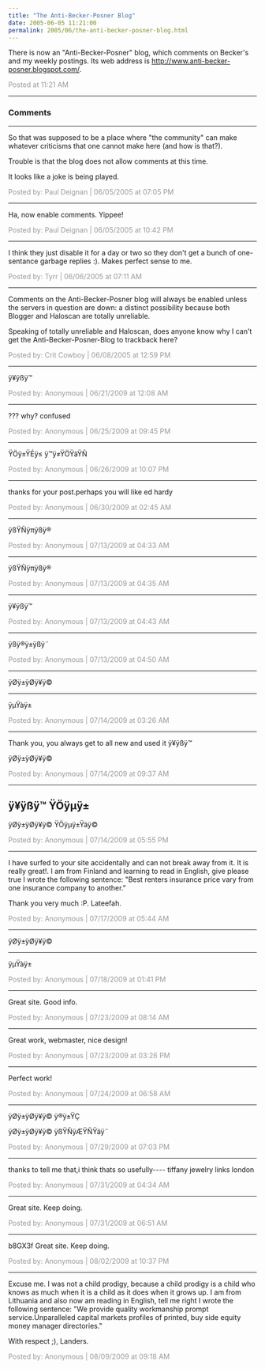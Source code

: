 ```yaml
---
title: "The Anti-Becker-Posner Blog"
date: 2005-06-05 11:21:00
permalink: 2005/06/the-anti-becker-posner-blog.html
---
```

There is now an "Anti-Becker-Posner" blog, which comments on Becker's and my weekly postings. Its web address is http://www.anti-becker-posner.blogspot.com/.

<span style="color:#999">Posted at 11:21 AM</span>

<!-- more -->

---

### Comments

---

So that was supposed to be a place where "the community" can make whatever criticisms that one cannot make here (and how is that?).

Trouble is that the blog does not allow comments at this time. 

It looks like a joke is being played.

<span style="color:#999">Posted by: Paul Deignan | 06/05/2005 at 07:05 PM</span>

---

Ha, now enable comments. Yippee!

<span style="color:#999">Posted by: Paul Deignan | 06/05/2005 at 10:42 PM</span>

---

I think they just disable it for a day or two so they don't get a bunch of one-sentance garbage replies :).  Makes perfect sense to me.

<span style="color:#999">Posted by: Tyrr | 06/06/2005 at 07:11 AM</span>

---

Comments on the Anti-Becker-Posner blog will always be enabled unless the servers in question are down: a distinct possibility because both Blogger and Haloscan are totally unreliable.

Speaking of totally unreliable and Haloscan, does anyone know why I can't get the Anti-Becker-Posner-Blog to trackback here?

<span style="color:#999">Posted by: Crit Cowboy | 06/08/2005 at 12:59 PM</span>

---

ÿ¥ÿßÿ™ 

<span style="color:#999">Posted by: Anonymous | 06/21/2009 at 12:08 AM</span>

---

??? why? confused

<span style="color:#999">Posted by: Anonymous | 06/25/2009 at 09:45 PM</span>

---

ŸÖÿ±ŸÉÿ≤ ÿ™ÿ≠ŸÖŸäŸÑ

<span style="color:#999">Posted by: Anonymous | 06/26/2009 at 10:07 PM</span>

---

thanks for your post.perhaps you will like ed hardy

<span style="color:#999">Posted by: Anonymous | 06/30/2009 at 02:45 AM</span>

---

ÿßŸÑÿπÿßÿ®

<span style="color:#999">Posted by: Anonymous | 07/13/2009 at 04:33 AM</span>

---

ÿßŸÑÿπÿßÿ®

<span style="color:#999">Posted by: Anonymous | 07/13/2009 at 04:35 AM</span>

---

ÿ¥ÿßÿ™

<span style="color:#999">Posted by: Anonymous | 07/13/2009 at 04:43 AM</span>

---

ÿßÿ®ÿ±ÿßÿ¨

<span style="color:#999">Posted by: Anonymous | 07/13/2009 at 04:50 AM</span>

---

ÿØÿ±ÿØÿ¥ÿ©
___
ÿµŸàÿ±

<span style="color:#999">Posted by: Anonymous | 07/14/2009 at 03:26 AM</span>

---

Thank you, you always get to all new and used it 
ÿ¥ÿßÿ™ 

ÿØÿ±ÿØÿ¥ÿ©

<span style="color:#999">Posted by: Anonymous | 07/14/2009 at 09:37 AM</span>

---

ÿ¥ÿßÿ™ ŸÖÿµÿ±
--
ÿØÿ±ÿØÿ¥ÿ© ŸÖÿµÿ±Ÿäÿ©

<span style="color:#999">Posted by: Anonymous | 07/14/2009 at 05:55 PM</span>

---

I have surfed to your site accidentally and can not break away from it. It is really great!.
I am from Finland and learning to read in English, give please true I wrote the following sentence: "Best renters insurance price vary from one insurance company to another."

Thank you very much :P. Lateefah.

<span style="color:#999">Posted by: Anonymous | 07/17/2009 at 05:44 AM</span>

---

ÿØÿ±ÿØÿ¥ÿ©
___
ÿµŸàÿ±

<span style="color:#999">Posted by: Anonymous | 07/18/2009 at 01:41 PM</span>

---

Great site. Good info.

<span style="color:#999">Posted by: Anonymous | 07/23/2009 at 08:14 AM</span>

---

Great work, webmaster, nice design!

<span style="color:#999">Posted by: Anonymous | 07/23/2009 at 03:26 PM</span>

---

Perfect work!

<span style="color:#999">Posted by: Anonymous | 07/24/2009 at 06:58 AM</span>

---

ÿØÿ±ÿØÿ¥ÿ© ÿ®ÿ±ŸÇ 


ÿØÿ±ÿØÿ¥ÿ© ÿßŸÑÿÆŸÑŸäÿ¨

<span style="color:#999">Posted by: Anonymous | 07/29/2009 at 07:03 PM</span>

---

thanks to tell me that,i think thats so usefully----
tiffany jewelry 
links london

<span style="color:#999">Posted by: Anonymous | 07/31/2009 at 04:34 AM</span>

---

Great site. Keep doing.

<span style="color:#999">Posted by: Anonymous | 07/31/2009 at 06:51 AM</span>

---

b8GX3f Great site. Keep doing.

<span style="color:#999">Posted by: Anonymous | 08/02/2009 at 10:37 PM</span>

---

Excuse me. I was not a child prodigy, because a child prodigy is a child who knows as much when it is a child as it does when it grows up.
I am from Lithuania and also now am reading in English, tell me right I wrote the following sentence: "We provide quality workmanship prompt service.Unparalleled capital markets profiles of printed, buy side equity money manager directories."

With respect ;), Landers.

<span style="color:#999">Posted by: Anonymous | 08/09/2009 at 09:18 AM</span>